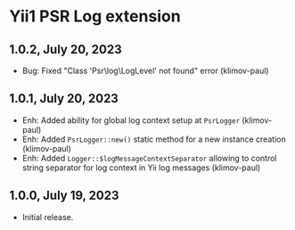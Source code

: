 Yii1 PSR Log extension
======================

1.0.2, July 20, 2023
--------------------

- Bug: Fixed "Class 'Psr\log\LogLevel' not found" error (klimov-paul)


1.0.1, July 20, 2023
--------------------

- Enh: Added ability for global log context setup at `PsrLogger` (klimov-paul)
- Enh: Added `PsrLogger::new()` static method for a new instance creation (klimov-paul)
- Enh: Added `Logger::$logMessageContextSeparator` allowing to control string separator for log context in Yii log messages (klimov-paul)


1.0.0, July 19, 2023
--------------------

- Initial release.
